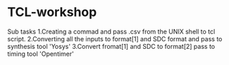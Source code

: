 # TCL-workshop

Sub tasks 
  1.Creating a commad and pass .csv from the UNIX shell to tcl script.
  2.Converting all the inputs to format[1] and SDC format and pass to synthesis tool 'Yosys'
  3.Convert fromat[1] and SDC to format[2] pass to timing tool 'Opentimer'
